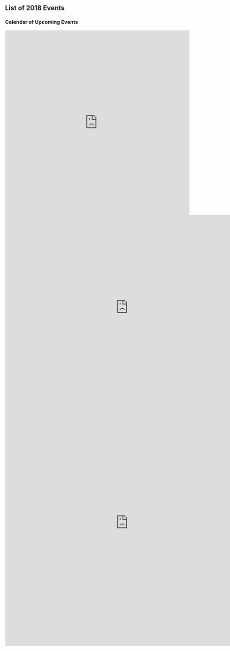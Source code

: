 
## List of 2018 Events
### Calendar of Upcoming Events

<div>
	<iframe width="600" height="600" frameborder="0"  src="https://docs.google.com/spreadsheets/d/1vqfcFhaEtb9fSbjkhQNxW4k9sWDO6Rt7DE7ZYzBkKD0/edit?rm=minimal&range=A1:E17"></iframe>

</div>

<div>
	<iframe src="https://calendar.google.com/calendar/embed?showCalendars=0&amp;mode=AGENDA&amp;height=600&amp;wkst=1&amp;bgcolor=%23FFFFFF&amp;src=e20r4jkb6skchupu4l9ehrv0j0%40group.calendar.google.com&amp;color=%2329527A&amp;ctz=America%2FNew_York" style="border-width:0" width="800" height="600" frameborder="0" scrolling="no"></iframe>
</div>
<div>
	<iframe src="https://docs.google.com/forms/d/e/1FAIpQLSeot6E8k4RkXfspW6PLHcAQKnyY5xdDkpeUPWDiDB1fgfZ3XA/viewform?embedded=true" width="800" height="800" frameborder="0" marginheight="0" marginwidth="0">Loading...</iframe>

</div>


